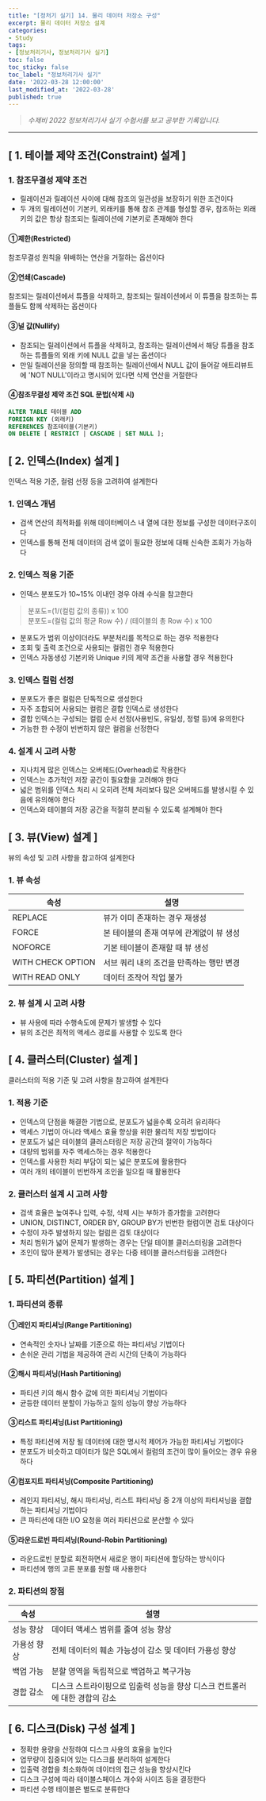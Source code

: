 ```yaml
---
title: "[정처기 실기] 14. 물리 데이터 저장소 구성"
excerpt: 물리 데이터 저장소 설계
categories:
- Study
tags:
- [정보처리기사, 정보처리기사 실기]
toc: false
toc_sticky: false
toc_label: "정보처리기사 실기"
date: '2022-03-28 12:00:00'
last_modified_at: '2022-03-28'
published: true
---
```

> _수제비 2022 정보처리기사 실기 수험서를 보고 공부한 기록입니다._

---

## **\[ 1. 테이블 제약 조건(Constraint) 설계 \]**

### 1\. 참조무결성 제약 조건

-   릴레이션과 릴레이션 사이에 대해 참조의 일관성을 보장하기 위한 조건이다
-   두 개의 릴레이션이 기본키, 외래키를 통해 참조 관계를 형성할 경우, 참조하는 외래키의 값은 항상 참조되는 릴레이션에 기본키로 존재해야 한다

#### ①제한(Restricted)

참조무결성 원칙을 위배하는 연산을 거절하는 옵션이다

#### ②연쇄(Cascade)

참조되는 릴레이션에서 튜플을 삭제하고, 참조되는 릴레이션에서 이 튜플을 참조하는 튜플들도 함께 삭제하는 옵션이다

#### ③널 값(Nullify)

-   참조되는 릴레이션에서 튜플을 삭제하고, 참조하는 릴레이션에서 해당 튜플을 참조하는 튜플들의 외래 키에 NULL 값을 넣는 옵션이다
-   만일 릴레이션을 정의할 때 참조하는 릴레이션에서 NULL 값이 들어갈 애트리뷰트에 'NOT NULL'이라고 명시되어 있다면 삭제 연산을 거절한다

#### ④참조무결성 제약 조건 SQL 문법(삭제 시)

```sql
ALTER TABLE 테이블 ADD
FOREIGN KEY (외래키)
REFERENCES 참조테이블(기본키)
ON DELETE [ RESTRICT | CASCADE | SET NULL ];
```

## **\[ 2. 인덱스(Index) 설계 \]**

인덱스 적용 기준, 컬럼 선정 등을 고려하여 설계한다

### 1\. 인덱스 개념

-   검색 연산의 최적화를 위해 데이터베이스 내 열에 대한 정보를 구성한 데이터구조이다
-   인덱스를 통해 전체 데이터의 검색 없이 필요한 정보에 대해 신속한 조회가 가능하다

### 2\. 인덱스 적용 기준

-   인덱스 분포도가 10~15% 이내인 경우 아래 수식을 참고한다

> 분포도=(1/(컬럼 값의 종류)) x 100  
> 분포도=(컬럼 값의 평균 Row 수) / (테이블의 총 Row 수) x 100

-   분포도가 범위 이상이더라도 부분처리를 목적으로 하는 경우 적용한다
-   조회 및 출력 조건으로 사용되는 컬럼인 경우 적용한다
-   인덱스 자동생성 기본키와 Unique 키의 제약 조건을 사용할 경우 적용한다

### 3\. 인덱스 컬럼 선정

-   분포도가 좋은 컬럼은 단독적으로 생성한다
-   자주 조합되어 사용되는 컬럼은 결합 인덱스로 생성한다
-   결합 인덱스는 구성되는 컬럼 순서 선정(사용빈도, 유일성, 정렬 등)에 유의한다
-   가능한 한 수정이 빈번하지 않은 컬럼을 선정한다

### 4\. 설계 시 고려 사항

-   지나치게 많은 인덱스는 오버헤드(Overhead)로 작용한다
-   인덱스는 추가적인 저장 공간이 필요함을 고려해야 한다
-   넓은 범위를 인덱스 처리 시 오히려 전체 처리보다 많은 오버헤드를 발생시킬 수 있음에 유의해야 한다
-   인덱스와 테이블의 저장 공간을 적절히 분리될 수 있도록 설계해야 한다

## **\[ 3. 뷰(View) 설계 \]**

뷰의 속성 및 고려 사항을 참고하여 설계한다

### 1\. 뷰 속성

| **속성** | **설명** |
| --- | --- |
| REPLACE | 뷰가 이미 존재하는 경우 재생성 |
| FORCE | 본 테이블의 존재 여부에 관계없이 뷰 생성 |
| NOFORCE | 기본 테이블이 존재할 때 뷰 생성 |
| WITH CHECK OPTION | 서브 쿼리 내의 조건을 만족하는 행만 변경 |
| WITH READ ONLY | 데이터 조작어 작업 불가 |

### 2\. 뷰 설계 시 고려 사항

-   뷰 사용에 따라 수행속도에 문제가 발생할 수 있다
-   뷰의 조건은 최적의 액세스 경로를 사용할 수 있도록 한다

## **\[ 4. 클러스터(Cluster) 설계 \]**

클러스터의 적용 기준 및 고려 사항을 참고하여 설계한다

### 1\. 적용 기준

-   인덱스의 단점을 해결한 기법으로, 분포도가 넓을수록 오히려 유리하다
-   액세스 기법이 아니라 액세스 효율 향상을 위한 물리적 저장 방법이다
-   분포도가 넓은 테이블의 클러스터링은 저장 공간의 절약이 가능하다
-   대량의 범위를 자주 액세스하는 경우 적용한다
-   인덱스를 사용한 처리 부담이 되는 넓은 분포도에 활용한다
-   여러 개의 테이블이 빈번하게 조인을 일으킬 때 활용한다

### 2\. 클러스터 설계 시 고려 사항

-   검색 효율은 높여주나 입력, 수정, 삭제 시는 부하가 증가함을 고려한다
-   UNION, DISTINCT, ORDER BY, GROUP BY가 빈번한 컬럼이면 검토 대상이다
-   수정이 자주 발생하지 않는 컬럼은 검토 대상이다
-   처리 범위가 넓어 문제가 발생하는 경우는 단일 테이블 클러스터링을 고려한다
-   조인이 많아 문제가 발생되는 경우는 다중 테이블 클러스터링을 고려한다

## **\[ 5. 파티션(Partition) 설계 \]**

### 1\. 파티션의 종류

#### ①레인지 파티셔닝(Range Partitioning)

-   연속적인 숫자나 날짜를 기준으로 하는 파티셔닝 기법이다
-   손쉬운 관리 기법을 제공하여 관리 시간의 단축이 가능하다

#### ②해시 파티셔닝(Hash Partitioning)

-   파티션 키의 해시 함수 값에 의한 파티셔닝 기법이다
-   균등한 데이터 분할이 가능하고 질의 성능이 향상 가능하다

#### ③리스트 파티셔닝(List Partitioning)

-   특정 파티션에 저장 될 데이터에 대한 명시적 제어가 가능한 파티셔닝 기법이다
-   분포도가 비슷하고 데이터가 많은 SQL에서 컬럼의 조건이 많이 들어오는 경우 유용하다

#### ④컴포지트 파티셔닝(Composite Partitioning)

-   레인지 파티셔닝, 해시 파티셔닝, 리스트 파티셔닝 중 2개 이상의 파티셔닝을 결합하는 파티셔닝 기법이다
-   큰 파티션에 대한 I/O 요청을 여러 파티션으로 분산할 수 있다

#### ⑤라운드로빈 파티셔닝(Round-Robin Partitioning)

-   라운드로빈 분할로 회전하면서 새로운 행이 파티션에 할당하는 방식이다
-   파티션에 행의 고른 분포를 원할 때 사용한다

### 2\. 파티션의 장점

| **속성** | **설명** |
| --- | --- |
| 성능 향상 | 데이터 액세스 범위를 줄여 성능 향상 |
| 가용성 향상 | 전체 데이터의 훼손 가능성이 감소 및 데이터 가용성 향상 |
| 백업 가능 | 분할 영역을 독립적으로 백업하고 복구가능 |
| 경합 감소 | 디스크 스트라이핑으로 입출력 성능을 향상   디스크 컨트롤러에 대한 경합의 감소 |

## **\[ 6. 디스크(Disk) 구성 설계 \]**

-   정확한 용량을 산정하여 디스크 사용의 효율을 높인다
-   업무량이 집중되어 있는 디스크를 분리하여 설계한다
-   입출력 경합을 최소화하여 데이터의 접근 성능을 향상시킨다
-   디스크 구성에 따라 테이블스페이스 개수와 사이즈 등을 결정한다
-   파티션 수행 테이블은 별도로 분류한다